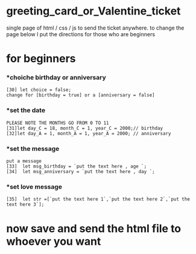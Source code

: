 # greeting_card_or_Valentine_ticket
single page of html / css / js to send the ticket anywhere. to change the page below I put the directions for those who are beginners

# for beginners
### *choiche birthday or anniversary
    [30] let choice = false;
    change for [birthday = true] or a [anniversary = false]


### *set the date
    PLEASE NOTE THE MONTHS GO FROM 0 TO 11
    [31]let day_C = 18, month_C = 1, year_C = 2000;// birthday
    [32]let day_A = 1, month_A = 1, year_A = 2000; // anniversary


### *set the message
    put a message
    [33]  let msg_birthday = `put the text here , age `;
    [34]  let msg_anniversary = `put the text here , day `;


### *set love message
    [35]  let str =[`put the text here 1`,`put the text here 2`,`put the text here 3`];


# now save and send the html file to whoever you want
